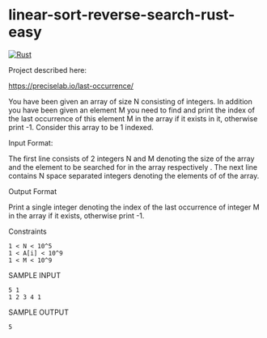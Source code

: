 # linear-sort-reverse-search-rust-easy

[![Rust](https://github.com/gustawdaniel/linear-sort-reverse-search-rust-easy/actions/workflows/rust.yml/badge.svg)](https://github.com/gustawdaniel/linear-sort-reverse-search-rust-easy/actions/workflows/rust.yml)

Project described here:

https://preciselab.io/last-occurrence/


You have been given an array of size N consisting of integers. In addition you have been given an element M you need to find and print the index of the last occurrence of this element M in the array if it exists in it, otherwise print -1. Consider this array to be 1 indexed.

Input Format:

The first line consists of 2 integers N and M denoting the size of the array and the element to be searched for in the array respectively . The next line contains N space separated integers denoting the elements of of the array.

Output Format

Print a single integer denoting the index of the last occurrence of integer M in the array if it exists, otherwise print -1.

Constraints

```
1 < N < 10^5
1 < A[i] < 10^9
1 < M < 10^9
```

SAMPLE INPUT

```
5 1
1 2 3 4 1
```

SAMPLE OUTPUT

```
5
```